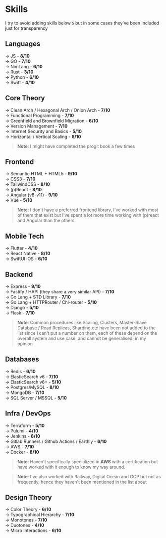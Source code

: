 # Skills

I try to avoid adding skills below `5` but in some cases they've been included
just for transparency

## Languages

&rarr; JS - **8/10**\
&rarr; GO - **7/10**\
&rarr; NimLang - **6/10**\
&rarr; Rust - **3/10**\
&rarr; Python - **6/10**\
&rarr; Swift - **4/10**

## Core Theory

&rarr; Clean Arch / Hexagonal Arch / Onion Arch - **7/10**\
&rarr; Functional Programming - **7/10**\
&rarr; Greenfield and Brownfield Migration - **6/10**\
&rarr; Version Management - **7/10**\
&rarr; Internet Security and Basics - **5/10**\
&rarr; Horizontal / Vertical Scaling - **6/10**

> **Note**: I might have completed the progit book a few times

## Frontend

&rarr; Semantic HTML + HTML5 - **9/10**\
&rarr; CSS3 - **7/10**\
&rarr; TailwindCSS - **8/10**\
&rarr; (p)React - **8/10**\
&rarr; Angular (v8-v11) - **9/10**\
&rarr; Vue - **5/10**

> **Note**: I don't have a preferred frontend library, I've worked with most of
> them that exist but I've spent a lot more time working with (p)react and
> Angular than the others.

## Mobile Tech

&rarr; Flutter - **4/10**\
&rarr; React Native - **8/10**\
&rarr; SwiftUI iOS - **6/10**

## Backend

&rarr; Express - **9/10**\
&rarr; Fastify / HAPI (they share a very similar API) - **7/10**\
&rarr; Go Lang + STD Library - **7/10**\
&rarr; Go Lang + HTTPRouter / Chi-router - **5/10**\
&rarr; Django - **5/10**\
&rarr; Flask - **7/10**

> **Note**: Common procedures like Scaling, Clusters, Master-Slave Database /
> Read Replicas, Sharding,etc have been not added to the list since I can't put
> a number on them, each of these depend on the overall system and use case, and
> cannot be generalised; in my opinion

## Databases

&rarr; Redis - **6/10**\
&rarr; ElasticSearch v6 - **7/10**\
&rarr; ElasticSearch v6+ - **5/10**\
&rarr; Postgres/MySQL - **8/10**\
&rarr; MongoDB - **7/10**\
&rarr; SQL Server / MSSQL - **5/10**

## Infra / DevOps

&rarr; Terraform - **5/10**\
&rarr; Pulumi - **4/10**\
&rarr; Jenkins - **8/10**\
&rarr; Gitlab Runners / Github Actions / Earthly - **6/10**\
&rarr; AWS - **7/10**\
&rarr; Docker - **8/10**

> **Note**: Haven't specifically specialized in **AWS** with a certification but
> have worked with it enough to know my way around.

> **Note**: I've also worked with Railway, Digital Ocean and GCP but not as
> frequently, hence they haven't been mentioned in the list about

## Design Theory

&rarr; Color Theory - **6/10**\
&rarr; Typographical Hierarchy - **7/10**\
&rarr; Monotones - **7/10**\
&rarr; Duotones - **4/10**\
&rarr; Micro Interactions - **6/10**
